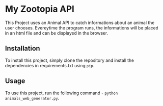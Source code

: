# My Zootopia API

This Project uses an Animal API to catch informations about an animal the user chooses. Evereytime the program runs, the informations will be placed in an html file and can be displayed in the browser.

## Installation

To install this project, simply clone the repository and install the dependencies in requirements.txt using `pip`.

## Usage

To use this project, run the following command - `python animals_web_generator.py`.